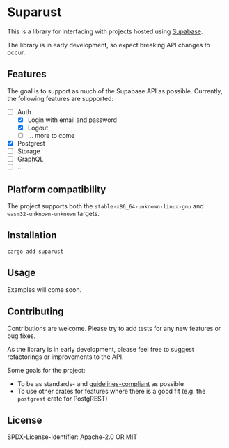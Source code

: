 # Suparust

This is a library for interfacing with projects hosted using [Supabase](https://supabase.io/).

The library is in early development, so expect breaking API changes to occur.

## Features

The goal is to support as much of the Supabase API as possible. Currently, the following features are supported:

- [ ] Auth
    - [x] Login with email and password
    - [x] Logout
    - [ ] ... more to come
- [x] Postgrest
- [ ] Storage
- [ ] GraphQL
- [ ] ...

## Platform compatibility

The project supports both the `stable-x86_64-unknown-linux-gnu` and `wasm32-unknown-unknown` targets.

## Installation

`cargo add suparust`

## Usage

Examples will come soon.

## Contributing

Contributions are welcome. Please try to add tests for any new features or bug fixes.

As the library is in early development, please feel free to suggest refactorings or improvements to the API.

Some goals for the project:

- To be as standards- and [guidelines-compliant](https://rust-lang.github.io/api-guidelines/checklist.html) as possible
- To use other crates for features where there is a good fit (e.g. the `postgrest` crate for PostgREST)

## License

SPDX-License-Identifier: Apache-2.0 OR MIT
